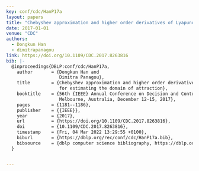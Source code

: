 ```yaml
---
key: conf/cdc/HanP17a
layout: papers
title: "Chebyshev approximation and higher order derivatives of Lyapunov functions for estimating the domain of attraction."
date: 2017-01-01
venue: "CDC"
authors:
  - Dongkun Han
  - dimitrapanagou
link: https://doi.org/10.1109/CDC.2017.8263816
bib: |-
  @inproceedings{DBLP:conf/cdc/HanP17a,
    author       = {Dongkun Han and
                    Dimitra Panagou},
    title        = {Chebyshev approximation and higher order derivatives of Lyapunov functions
                    for estimating the domain of attraction},
    booktitle    = {56th {IEEE} Annual Conference on Decision and Control, {CDC} 2017,
                    Melbourne, Australia, December 12-15, 2017},
    pages        = {1181--1186},
    publisher    = {{IEEE}},
    year         = {2017},
    url          = {https://doi.org/10.1109/CDC.2017.8263816},
    doi          = {10.1109/CDC.2017.8263816},
    timestamp    = {Fri, 04 Mar 2022 13:29:55 +0100},
    biburl       = {https://dblp.org/rec/conf/cdc/HanP17a.bib},
    bibsource    = {dblp computer science bibliography, https://dblp.org}
  }


---
```

